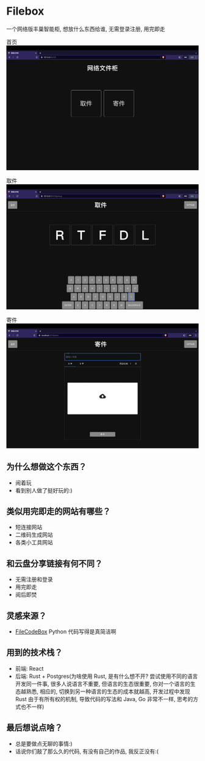 # Filebox

一个网络版丰巢智能柜, 想放什么东西给谁, 无需登录注册, 用完即走

首页
![homepage](./resources/images/homepage.png)

取件
![pickuppage](./resources/images/pickuppage.png)

寄件
![storepage](./resources/images/storepage.png)

## 为什么想做这个东西？

- 闹着玩
- 看到别人做了挺好玩的:)

## 类似用完即走的网站有哪些？

- 短连接网站
- 二维码生成网站
- 各类小工具网站

## 和云盘分享链接有何不同？

- 无需注册和登录
- 用完即走
- 阅后即焚

## 灵感来源？

- [FileCodeBox](https://github.com/vastsa/FileCodeBox) Python 代码写得是真简洁啊

## 用到的技术栈？

- 前端: React
- 后端: Rust + Postgres(为啥使用 Rust, 是有什么想不开? 尝试使用不同的语言开发同一件事, 很多人说语言不重要, 但语言的生态很重要, 你对一个语言的生态越熟悉, 相应的, 切换到另一种语言的生态的成本就越高, 开发过程中发现 Rust 由于有所有权的机制, 导致代码的写法和 Java, Go 非常不一样, 思考的方式也不一样)

## 最后想说点啥？

- 总是要做点无聊的事情:)
- 话说你们敲了那么久的代码, 有没有自己的作品, 我反正没有:(
